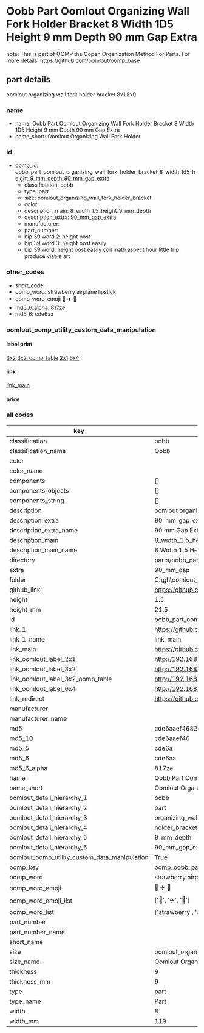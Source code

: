 # Oobb Part Oomlout Organizing Wall Fork Holder Bracket 8 Width 1D5 Height 9 mm Depth 90 mm Gap Extra  

note: This is part of OOMP the Oopen Organization Method For Parts. For more details: https://github.com/oomlout/oomp_base

##  part details
  



oomlout organizing wall fork holder bracket 8x1.5x9



### name
* name: Oobb Part Oomlout Organizing Wall Fork Holder Bracket 8 Width 1D5 Height 9 mm Depth 90 mm Gap Extra
* name_short: Oomlout Organizing Wall Fork Holder
### id
* oomp_id: oobb_part_oomlout_organizing_wall_fork_holder_bracket_8_width_1d5_height_9_mm_depth_90_mm_gap_extra
  * classification: oobb
  * type: part
  * size: oomlout_organizing_wall_fork_holder_bracket
  * color: 
  * description_main: 8_width_1.5_height_9_mm_depth
  * description_extra: 90_mm_gap_extra
  * manufacturer: 
  * part_number: 
  * bip 39 word 2: height post
  * bip 39 word 3: height post easily
  * bip 39 word: height post easily coil math aspect hour little trip produce viable art

### other_codes
* short_code: 
* oomp_word: strawberry airplane lipstick
* oomp_word_emoji :strawberry: :airplane: :lipstick:
* md5_6_alpha: 817ze
* md5_6: cde6aa






### oomlout_oomp_utility_custom_data_manipulation
#### label print
[3x2](http://192.168.1.245:1112/?label=oomp%20817ze)
[3x2_oomp_table](http://192.168.1.108:1112/?label=oomp%20817ze)
[2x1](http://192.168.1.242:1112/?label=oomp%20817ze)
[6x4](http://192.168.1.55:1112/?label=oomp%20817ze)    

#### link

[link_main](https://github.com/oomlout/oomlout_oobb_version_4_generated_parts/tree/main/navigation_oomp/oobb/part/oomlout_organizing_wall_fork_holder_bracket/8_width_1.5_height_9_mm_depth/90_mm_gap_extra/part)                              

#### price







### all codes 
| key | value |  
| --- | --- |  
| classification | oobb |  
| classification_name | Oobb |  
| color |  |  
| color_name |  |  
| components | [] |  
| components_objects | [] |  
| components_string | [] |  
| description | oomlout organizing wall fork holder bracket 8x1.5x9 |  
| description_extra | 90_mm_gap_extra |  
| description_extra_name | 90 mm Gap Extra |  
| description_main | 8_width_1.5_height_9_mm_depth |  
| description_main_name | 8 Width 1.5 Height 9 mm Depth |  
| directory | parts/oobb_part_oomlout_organizing_wall_fork_holder_bracket_8_width_1d5_height_9_mm_depth_90_mm_gap_extra |  
| extra | 90_mm_gap |  
| folder | C:\gh\oomlout_oobb_version_4_generated_parts\parts\oobb_part_oomlout_organizing_wall_fork_holder_bracket_8_width_1d5_height_9_mm_depth_90_mm_gap_extra |  
| github_link | https://github.com/oomlout/oomlout_oomp_part_src/tree/main/parts/oobb_part_oomlout_organizing_wall_fork_holder_bracket_8_width_1d5_height_9_mm_depth_90_mm_gap_extra |  
| height | 1.5 |  
| height_mm | 21.5 |  
| id | oobb_part_oomlout_organizing_wall_fork_holder_bracket_8_width_1d5_height_9_mm_depth_90_mm_gap_extra |  
| link_1 | https://github.com/oomlout/oomlout_oobb_version_4_generated_parts/tree/main/navigation_oomp/oobb/part/oomlout_organizing_wall_fork_holder_bracket/8_width_1.5_height_9_mm_depth/90_mm_gap_extra/part |  
| link_1_name | link_main |  
| link_main | https://github.com/oomlout/oomlout_oobb_version_4_generated_parts/tree/main/navigation_oomp/oobb/part/oomlout_organizing_wall_fork_holder_bracket/8_width_1.5_height_9_mm_depth/90_mm_gap_extra/part |  
| link_oomlout_label_2x1 | http://192.168.1.242:1112/?label=oomp%20817ze |  
| link_oomlout_label_3x2 | http://192.168.1.245:1112/?label=oomp%20817ze |  
| link_oomlout_label_3x2_oomp_table | http://192.168.1.108:1112/?label=oomp%20817ze |  
| link_oomlout_label_6x4 | http://192.168.1.55:1112/?label=oomp%20817ze |  
| link_redirect | https://github.com/oomlout/oomlout_oobb_version_4_generated_parts/tree/main/parts/oobb_oomlout_organizing_wall_fork_holder_bracket_08_1d5_09_ex_90_mm_gap |  
| manufacturer |  |  
| manufacturer_name |  |  
| md5 | cde6aaef46828dc835c482d48b2a2b55 |  
| md5_10 | cde6aaef46 |  
| md5_5 | cde6a |  
| md5_6 | cde6aa |  
| md5_6_alpha | 817ze |  
| name | Oobb Part Oomlout Organizing Wall Fork Holder Bracket 8 Width 1D5 Height 9 mm Depth 90 mm Gap Extra |  
| name_short | Oomlout Organizing Wall Fork Holder |  
| oomlout_detail_hierarchy_1 | oobb |  
| oomlout_detail_hierarchy_2 | part |  
| oomlout_detail_hierarchy_3 | organizing_wall_fork |  
| oomlout_detail_hierarchy_4 | holder_bracket |  
| oomlout_detail_hierarchy_5 | 9_mm_depth |  
| oomlout_detail_hierarchy_6 | 90_mm_gap_extra |  
| oomlout_oomp_utility_custom_data_manipulation | True |  
| oomp_key | oomp_oobb_part_oomlout_organizing_wall_fork_holder_bracket_8_width_1d5_height_9_mm_depth_90_mm_gap_extra |  
| oomp_word | strawberry airplane lipstick |  
| oomp_word_emoji | :strawberry: :airplane: :lipstick: |  
| oomp_word_emoji_list | [':strawberry:', ':airplane:', ':lipstick:'] |  
| oomp_word_list | ['strawberry', 'airplane', 'lipstick'] |  
| part_number |  |  
| part_number_name |  |  
| short_name |  |  
| size | oomlout_organizing_wall_fork_holder_bracket |  
| size_name | Oomlout Organizing Wall Fork Holder Bracket |  
| thickness | 9 |  
| thickness_mm | 9 |  
| type | part |  
| type_name | Part |  
| width | 8 |  
| width_mm | 119 |  
